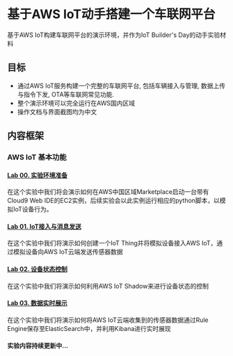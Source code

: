# 基于AWS IoT动手搭建一个车联网平台
基于AWS IoT构建车联网平台的演示环境，并作为IoT Builder's Day的动手实验材料

## 目标
- 通过AWS IoT服务构建一个完整的车联网平台, 包括车辆接入与管理, 数据上传与指令下发, OTA等车联网常见功能.
- 整个演示环境可以完全运行在AWS国内区域
- 操作文档与界面截图均为中文

## 内容框架
### AWS IoT 基本功能

#### [Lab 00. 实验环境准备](docs/00_cloud9.md)
在这个实验中我们将会演示如何在AWS中国区域Marketplace启动一台带有Cloud9 Web IDE的EC2实例，后续实验会以此实例运行相应的python脚本，以模拟IoT设备行为。

#### [Lab 01. IoT接入与消息发送](docs/01_connect_publish.md)
在这个实验中我们将演示如何创建一个IoT Thing并将模拟设备接入AWS IoT，通过模拟设备向AWS IoT云端发送传感器数据

#### [Lab 02. 设备状态控制](docs/02_control.md)
在这个实验中我们将演示如何利用AWS IoT Shadow来进行设备状态的控制

#### [Lab 03. 数据实时展示](docs/03_data_visualize.md)
在这个实验中我们将演示如何将AWS IoT云端收集到的传感器数据通过Rule Engine保存至ElasticSearch中，并利用Kibana进行实时展现

#### 实验内容持续更新中...
